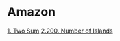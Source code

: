 # Amazon
[1. Two Sum](https://leetcode.com/problems/two-sum/)
[2.200. Number of Islands](https://leetcode.com/problems/number-of-islands/)

